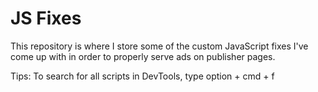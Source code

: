 # JS Fixes

This repository is where I store some of the custom JavaScript fixes I've come up with in order to properly serve ads on publisher pages.

Tips: To search for all scripts in DevTools, type option + cmd + f
